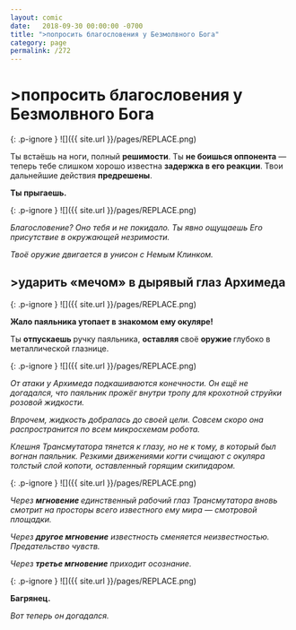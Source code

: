 ```yaml
---
layout: comic
date:   2018-09-30 00:00:00 -0700
title: ">попросить благословения у Безмолвного Бога"
category: page
permalink: /272
---
```

# >попросить благословения у Безмолвного Бога

{: .p-ignore }
![]({{ site.url }}/pages/REPLACE.png)

Ты встаёшь на ноги, полный <strong>решимости</strong>. Ты <strong>не боишься оппонента</strong> — теперь тебе слишком хорошо известна <strong>задержка в его реакции</strong>. Твои дальнейшие действия <strong>предрешены</strong>.

<strong>Ты прыгаешь.</strong>

{: .p-ignore }
![]({{ site.url }}/pages/REPLACE.png)

<em>Благословение? Оно тебя и не покидало. Ты явно ощущаешь Его присутствие в окружающей незримости. </em>

<em>Твоё оружие двигается в унисон с Немым Клинком.</em>

## >ударить «мечом» в дырявый глаз Архимеда

{: .p-ignore }
![]({{ site.url }}/pages/REPLACE.png)

<strong>Жало паяльника утопает в знакомом ему окуляре!</strong>

Ты <strong>отпускаешь </strong>ручку паяльника, <strong>оставляя </strong>своё <strong>оружие </strong>глубоко в металлической глазнице. 

{: .p-ignore }
![]({{ site.url }}/pages/REPLACE.png)

<em>От атаки у Архимеда подкашиваются конечности. Он ещё не догадался, что паяльник прожёг внутри тропу для крохотной струйки розовой жидкости. </em>

<em>Впрочем, жидкость добралась до своей цели. Совсем скоро она распространится по всем микросхемам робота.</em>

<em>Клешня Трансмутатора тянется к глазу, но не к тому, в который был вогнан паяльник. Резкими движениями когти счищают с окуляра толстый слой копоти, оставленный горящим скипидаром.</em>

{: .p-ignore }
![]({{ site.url }}/pages/REPLACE.png)

<em>Через <strong>мгновение </strong>единственный рабочий глаз Трансмутатора вновь смотрит на просторы всего известного ему мира — смотровой площадки. </em>

<em>Через <strong>другое мгновение</strong> известность сменяется неизвестностью. Предательство чувств.</em>

<em>Через <strong>третье мгновение</strong> приходит осознание.</em>

{: .p-ignore }
![]({{ site.url }}/pages/REPLACE.png)

<strong>Багрянец.</strong>

<em>Вот теперь он догадался.</em>
